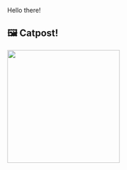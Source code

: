 Hello there!



## 🖼️ Catpost!

<sub>
    <img src="https://cdn2.thecatapi.com/images/MTkzMzI2MA.jpg" height="256">
</sub>

